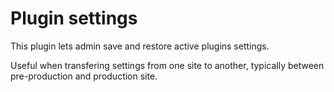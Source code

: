# Plugin settings

This plugin lets admin save and restore active plugins settings.

Useful when transfering settings from one site to another, typically between pre-production and production site.


